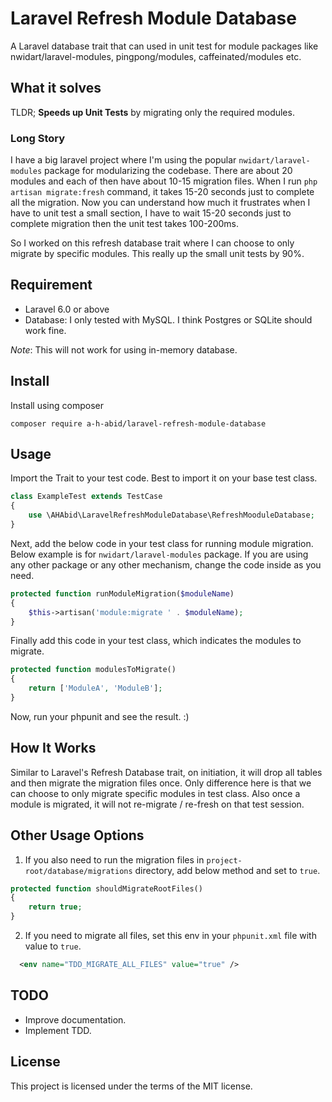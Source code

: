 # Laravel Refresh Module Database

A Laravel database trait that can used in unit test for module packages like nwidart/laravel-modules, pingpong/modules, caffeinated/modules etc.


## What it solves

TLDR; **Speeds up Unit Tests** by migrating only the required modules.


### Long Story

I have a big laravel project where I'm using the popular `nwidart/laravel-modules` package for modularizing the codebase. There are about 20 modules and each of then have about 10-15 migration files. When I run `php artisan migrate:fresh` command, it takes 15-20 seconds just to complete all the migration. Now you can understand how much it frustrates when I have to unit test a small section, I have to wait 15-20 seconds just to complete migration then the unit test takes 100-200ms.

So I worked on this refresh database trait where I can choose to only migrate by specific modules. This really up the small unit tests by 90%.


## Requirement

* Laravel 6.0 or above
* Database: I only tested with MySQL. I think Postgres or SQLite should work fine.

*Note*: This will not work for using in-memory database.


## Install

Install using composer

```
composer require a-h-abid/laravel-refresh-module-database
```

## Usage

Import the Trait to your test code. Best to import it on your base test class.

```php
class ExampleTest extends TestCase
{
    use \AHAbid\LaravelRefreshModuleDatabase\RefreshMooduleDatabase;
}
```

Next, add the below code in your test class for running module migration. Below example is for `nwidart/laravel-modules` package. If you are using any other package or any other mechanism, change the code inside as you need.

```php
protected function runModuleMigration($moduleName)
{
    $this->artisan('module:migrate ' . $moduleName);
}
```

Finally add this code in your test class, which indicates the modules to migrate.

```php
protected function modulesToMigrate()
{
    return ['ModuleA', 'ModuleB'];
}
```

Now, run your phpunit and see the result. :)


## How It Works

Similar to Laravel's Refresh Database trait, on initiation, it will drop all tables and then migrate the migration files once. Only difference here is that we can choose to only migrate specific modules in test class. Also once a module is migrated, it will not re-migrate / re-fresh on that test session.


## Other Usage Options

1. If you also need to run the migration files in `project-root/database/migrations` directory, add below method and set to `true`.

```php
protected function shouldMigrateRootFiles()
{
    return true;
}
```

2. If you need to migrate all files, set this env in your `phpunit.xml` file with value to `true`.

```xml
  <env name="TDD_MIGRATE_ALL_FILES" value="true" />
```

## TODO

* Improve documentation.
* Implement TDD.


## License

This project is licensed under the terms of the MIT license.
